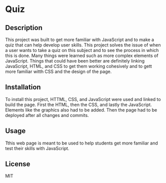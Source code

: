 # Quiz

## Description
 This project was built to get more familiar with JavaScript and to make a quiz that can help develop user skills. This project solves the issue of when a user wants to take a quiz on this subject and to see the process in which this is done. Many things were learned such as more  complex elements of JavaScript. Things that could have been better are definitely linking JavaScript, HTML, and CSS  to get them working cohesively and to gett more familiar witth CSS and the design of the page.

## Installation
To install this project, HTTML, CSS, and JavaScript were used and linked to build the page. First the HTML, then the CSS, and lastly the JavaScript. Elements like  the graphics also had to be added. Then the page had to be deployed after all  changes and commits.

## Usage
Tthis web page is meant to be used  to help students get more familiar and test their skills with  JavaScript.

## License
MIT

